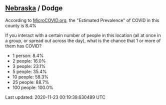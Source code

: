 
## [Nebraska](/united-states/nebraska) / Dodge

According to [MicroCOVID.org](http://microcovid.org),
the "Estimated Prevalence" of COVID in this county is 8.4%

If you interact with a certain number of people in this location
(all at once in a group, or spread out across the day), what is the chance that
1 or more of them has COVID?

- 1 person: 8.4%
- 2 people: 16.0%
- 3 people: 23.1%
- 5 people: 35.4%
- 10 people: 58.3%
- 25 people: 88.7%
- 100 people: 100.0%

Last updated: 2020-11-23 00:19:39.630489 UTC
